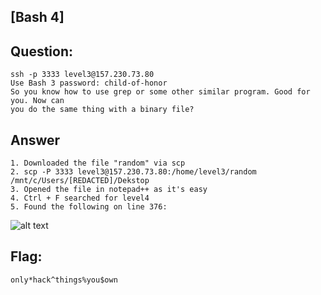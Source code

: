 [Bash 4]
---
Question:
---
	ssh -p 3333 level3@157.230.73.80
	Use Bash 3 password: child-of-honor
	So you know how to use grep or some other similar program. Good for you. Now can
	you do the same thing with a binary file?

Answer
---
	1. Downloaded the file "random" via scp
	2. scp -P 3333 level3@157.230.73.80:/home/level3/random /mnt/c/Users/[REDACTED]/Dekstop
	3. Opened the file in notepad++ as it's easy
	4. Ctrl + F searched for level4
	5. Found the following on line 376:

![alt text](https://i.imgur.com/af2MdX2.png)

Flag:
---
	only*hack^things%you$own